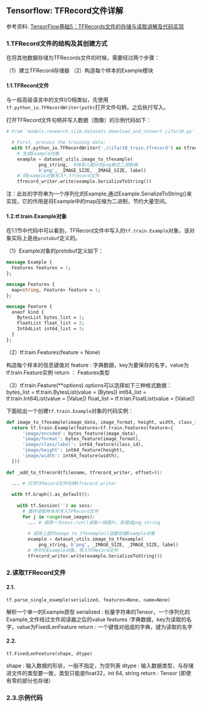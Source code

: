 ## Tensorflow: TFRecord文件详解

参考资料: [TensorFlow基础5：TFRecords文件的存储与读取讲解及代码实现](https://blog.csdn.net/chengshuhao1991/article/details/78656724)

### 1.TFRecord文件的结构及其创建方式

在将其他数据存储为TFRecords文件的时候，需要经过两个步骤：

（1）建立TFRecord存储器
（2）构造每个样本的Example模块

#### 1.1.TFRecord文件

与一般高级语言中的文件I/O相类似，先使用`tf.python_io.TFRecordWriter(path)`打开文件句柄，之后执行写入。

打开TFRecord文件句柄并写入数据（图像）的示例代码如下：

```python
# From 'models.research.slim.datasets.download_and_convert_cifar10.py'

  # First, process the training data:
  with tf.python_io.TFRecordWriter('./cifar10_train.tfrecord') as tfrecord_writer:
    # 生成Example对象
    example = dataset_utils.image_to_tfexample(
            png_string,  #待写入图片的png格式二进制串
            b'png', _IMAGE_SIZE, _IMAGE_SIZE, label)
    # 将Example对象写入*.tfrecord文件
    tfrecord_writer.write(example.SerializeToString())
```

注：此处的字符串为一个序列化的Example,通过Example.SerializeToString()来实现，它的作用是将Example中的map压缩为二进制，节约大量空间。

#### 1.2.tf.train.Example对象

在1.1节中代码中可以看到，TFRecord文件中写入的`tf.train.Example`对象，该对象实际上是由`protobuf`定义的。

（1）Example对象的protobuf定义如下：

```protobuf
message Example {
  Features features = 1;
};

message Features {
  map<string, Feature> feature = 1;
};

message Feature {
  oneof kind {
    BytesList bytes_list = 1;
    FloatList float_list = 2;
    Int64List int64_list = 3;
  }
};
```

（2）tf.train.Features(feature = None)

构造每个样本的信息键值对
feature : 字典数据，key为要保存的名字，value为tf.train.Feature实例
return ： Features类型

（3）tf.train.Feature(**options) 
options可以选择如下三种格式数据：
bytes_list = tf.train.BytesList(value = [Bytes])
int64_list = tf.train.Int64List(value = [Value])
float_list = tf.trian.FloatList(value = [Value])


下面给出一个创建`tf.train.Example`对象的代码实例：

```python
def image_to_tfexample(image_data, image_format, height, width, class_id):
  return tf.train.Example(features=tf.train.Features(feature={
      'image/encoded': bytes_feature(image_data),
      'image/format': bytes_feature(image_format),
      'image/class/label': int64_feature(class_id),
      'image/height': int64_feature(height),
      'image/width': int64_feature(width),
  }))
  
def _add_to_tfrecord(filename, tfrecord_writer, offset=0):

  ... # 打开TFRecord文件句柄tfrecord_writer
  
  with tf.Graph().as_default():
    
    with tf.Session('') as sess:
      # 循环读取样本并写入TFRecord文件
      for j in range(num_images):
        ... # 调用一次sess.run()读取一场图片，处理成png_string
        
        # 调用上面的image_to_tfexample()函数创建Example对象
        example = dataset_utils.image_to_tfexample(
            png_string, b'png', _IMAGE_SIZE, _IMAGE_SIZE, label)
        # 序列化Example对象，写入TFRecord文件
        tfrecord_writer.write(example.SerializeToString())
```

### 2.读取TFRecord文件

#### 2.1.

`tf.parse_single_example(serialized, features=None, name=None)`

解析一个单一的Example原型
serialized : 标量字符串的Tensor，一个序列化的Example,文件经过文件阅读器之后的value
features :字典数据，key为读取的名字，value为FixedLenFeature
return : 一个键值对组成的字典，键为读取的名字

#### 2.2.

`tf.FixedLenFeature(shape, dtype)`

shape : 输入数据的形状，一般不指定，为空列表
dtype : 输入数据类型，与存储进文件的类型要一致，类型只能是float32，int 64, string
return : Tensor (即使有零的部分也存储）

### 2.3.示例代码

